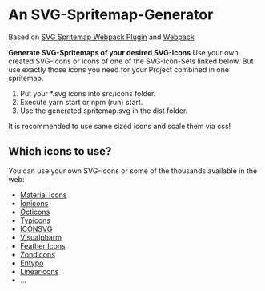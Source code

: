 # An SVG-Spritemap-Generator

Based on [SVG Spritemap Webpack Plugin](https://github.com/cascornelissen/svg-spritemap-webpack-plugin) and [Webpack](https://github.com/webpack)

**Generate SVG-Spritemaps of your desired SVG-Icons**
Use your own created SVG-Icons or icons of one of the SVG-Icon-Sets linked below. But use exactly those icons you need for your Project combined in one spritemap.

1. Put your \*.svg icons into src/icons folder.
2. Execute yarn start or npm (run) start.
3. Use the generated spritemap.svg in the dist folder.

It is recommended to use same sized icons and scale them via css!

## Which icons to use?

You can use your own SVG-Icons or some of the thousands available in the web:

- [Material Icons](https://material.io/tools/icons/?style=baseline)
- [Ionicons](https://ionicons.com/)
- [Octicons](https://octicons.github.com/)
- [Typicons](https://www.s-ings.com/typicons/)
- [ICONSVG](https://iconsvg.xyz/)
- [Visualpharm](https://www.visualpharm.com/)
- [Feather Icons](https://feathericons.com/)
- [Zondicons](http://www.zondicons.com/icons.html)
- [Entypo](http://www.entypo.com/)
- [Linearicons](https://linearicons.com/free)
- ...
